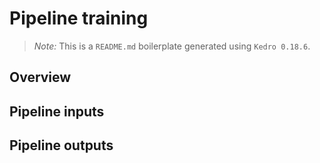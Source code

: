# Pipeline training

> *Note:* This is a `README.md` boilerplate generated using `Kedro 0.18.6`.

## Overview

<!---
Please describe your modular pipeline here.
-->

## Pipeline inputs

<!---
The list of pipeline inputs.
-->

## Pipeline outputs

<!---
The list of pipeline outputs.
-->
